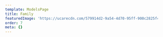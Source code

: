 ```yaml
---
template: ModelsPage
title: Family
featuredImage: 'https://ucarecdn.com/579914d2-9a54-4d70-95ff-900c2825f4e4/'
order: 7
meta: {}
---
```


